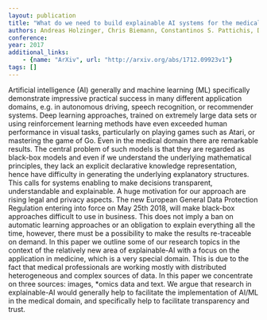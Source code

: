 ```yaml
---
layout: publication
title: "What do we need to build explainable AI systems for the medical domain?"
authors: Andreas Holzinger, Chris Biemann, Constantinos S. Pattichis, Douglas B. Kell
conference: 
year: 2017
additional_links: 
    - {name: "ArXiv", url: "http://arxiv.org/abs/1712.09923v1"}
tags: []
---
```

Artificial intelligence (AI) generally and machine learning (ML) specifically
demonstrate impressive practical success in many different application domains,
e.g. in autonomous driving, speech recognition, or recommender systems. Deep
learning approaches, trained on extremely large data sets or using
reinforcement learning methods have even exceeded human performance in visual
tasks, particularly on playing games such as Atari, or mastering the game of
Go. Even in the medical domain there are remarkable results. The central
problem of such models is that they are regarded as black-box models and even
if we understand the underlying mathematical principles, they lack an explicit
declarative knowledge representation, hence have difficulty in generating the
underlying explanatory structures. This calls for systems enabling to make
decisions transparent, understandable and explainable. A huge motivation for
our approach are rising legal and privacy aspects. The new European General
Data Protection Regulation entering into force on May 25th 2018, will make
black-box approaches difficult to use in business. This does not imply a ban on
automatic learning approaches or an obligation to explain everything all the
time, however, there must be a possibility to make the results re-traceable on
demand. In this paper we outline some of our research topics in the context of
the relatively new area of explainable-AI with a focus on the application in
medicine, which is a very special domain. This is due to the fact that medical
professionals are working mostly with distributed heterogeneous and complex
sources of data. In this paper we concentrate on three sources: images, *omics
data and text. We argue that research in explainable-AI would generally help to
facilitate the implementation of AI/ML in the medical domain, and specifically
help to facilitate transparency and trust.